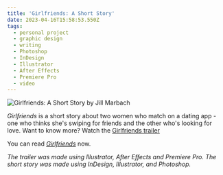 ```yaml
---
title: 'Girlfriends: A Short Story'
date: 2023-04-16T15:58:53.550Z
tags:
  - personal project
  - graphic design
  - writing
  - Photoshop
  - InDesign
  - Illustrator
  - After Effects
  - Premiere Pro
  - video
---
```



![Girlfriends: A Short Story by Jill Marbach](/assets/girlfriends-a-short-story-logo.png "Girlfriends: A Short Story by Jill Marbach")

*G﻿irlfriends* is a short story about two women who match on a dating app - one who thinks she's swiping for friends and the other who's looking for love. Want to know more? Watch the [G﻿irlfriends trailer](https://youtu.be/Uket_ZhuxKo)

You can read *[Girlfriends](https://jillmarbach.com/assets/girlfriends.pdf)* now.

*T﻿he trailer was made using Illustrator, After Effects and Premiere Pro. The short story was made using InDesign, Illustrator, and Photoshop.*